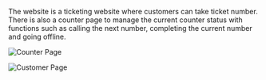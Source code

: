 The website is a ticketing website where customers can take ticket number. There is also a counter page to manage the current counter status with functions such as calling the next number, completing the current number and going offline.

![Counter Page](https://github.com/zzhau/quickdesk/tree/main/counter_page.png?raw=true)


![Customer Page](https://github.com/zzhau/quickdesk/tree/main/online_customer_page.png?raw=true)

